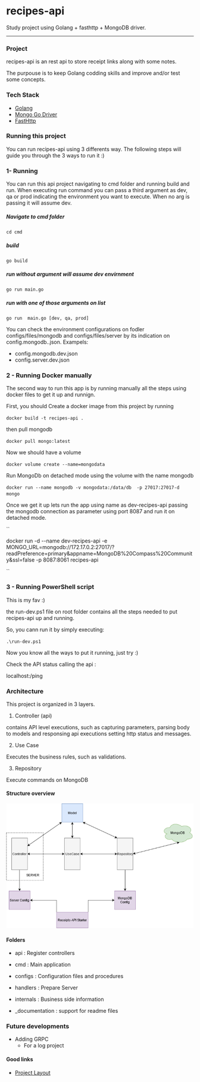 # recipes-api
Study project using Golang + fasthttp + MongoDB driver.

****

### Project

recipes-api is an rest api to store receipt links along with some notes. 

The purpouse is to keep Golang codding skills and improve and/or test some concepts.

### Tech Stack

* [Golang](https://golang.org/)
* [Mongo Go Driver](https://github.com/mongodb/mongo-go-driver)
* [FastHttp](https://github.com/valyala/fasthttp)

### Running this project

You can run recipes-api using 3 differents way. 
The following steps will guide you through the 3 ways to run it :)

### 1- Running

You can run this api project navigating to cmd folder and running build and run. When executing run command you can pass a third argument as dev, qa or prod indicating the environment you want to execute. When no arg is passing it will assume dev.


##### Navigate to cmd folder
``
cd cmd
``

##### build
``
go build
``

##### run without argument will assume dev envirnment
``
go run main.go
``

##### run with one of those arguments on list
``
go run  main.go [dev, qa, prod]
``

You can check the environment configurations on fodler
configs/files/mongodb and configs/files/server  by its indication on config.mongodb.<env>.json. Exampels:
* config.mongodb.dev.json
* config.server.dev.json


### 2 - Running Docker manually

The second way to run this app is by running manually all the steps using docker files to get it up and runnign.

First, you should Create a docker image from this project by running

``
docker build -t recipes-api .
``

then pull mongodb

``
docker pull mongo:latest
``

Now we should have a volume

``
docker volume create --name=mongodata
``


Run MongoDb on detached mode using the volume with the name mongodb

``
docker run --name mongodb -v mongodata:/data/db  -p 27017:27017-d mongo
``


Once we get it up lets run the app  using name as dev-recipes-api passing the mongodb connection as parameter using port 8087 and run it on detached mode.

``

docker run -d --name dev-recipes-api -e MONGO_URL=mongodb://172.17.0.2:27017/?readPreference=primary&appname=MongoDB%20Compass%20Community&ssl=false -p 8087:8061 recipes-api

``
### 3 - Running PowerShell script

This is my fav :) 

the run-dev.ps1 file on root folder contains all the steps needed to put recipes-api up and running. 

So, you cann run it by simply  executing:


``
.\run-dev.ps1
``



Now you know all the ways to put it running, just try :)

Check the API status  calling the api :

localhost:<port>/ping


### Architecture

This project is organized in 3 layers.
1. Controller (api)

contains API level executions, such as capturing parameters, parsing body to models and responsing api executions setting http status and messages.

2. Use Case 

Executes the business rules, such as validations.

3. Repository

Execute commands on MongoDB

#### Structure overview

![structure](./_documentation/structure-overview.png)

#### Folders

* api : Register controllers

* cmd : Main application

* configs : Configuration files and procedures
* handlers : Prepare Server 
* internals : Business side information
* _documentation : support for readme files

### Future developments 

* Adding GRPC
    * For a log project

#### Good links
* [Project Layout](https://github.com/golang-standards/project-layout)


